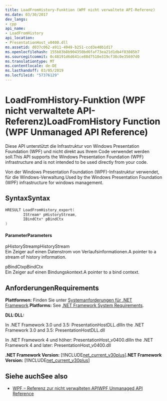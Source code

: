 ```yaml
---
title: LoadFromHistory-Funktion (WPF nicht verwaltete API-Referenz)
ms.date: 03/30/2017
dev_langs:
- cpp
api_name:
- LoadFromHistory
api_location:
- PresentationHost_v0400.dll
ms.assetid: d037c062-a911-4949-b251-ccd3e48b1d17
ms.openlocfilehash: 155b83b8b904350bd6faf73ea21d1db4f83085b7
ms.sourcegitcommit: 0c48191d6d641ce88d7510e319cf38c0e35697d0
ms.translationtype: MT
ms.contentlocale: de-DE
ms.lasthandoff: 03/05/2019
ms.locfileid: "57376129"
---
```

# <a name="loadfromhistory-function-wpf-unmanaged-api-reference"></a><span data-ttu-id="4e4e5-102">LoadFromHistory-Funktion (WPF nicht verwaltete API-Referenz)</span><span class="sxs-lookup"><span data-stu-id="4e4e5-102">LoadFromHistory Function (WPF Unmanaged API Reference)</span></span>
<span data-ttu-id="4e4e5-103">Diese API unterstützt die Infrastruktur von Windows Presentation Foundation (WPF) und nicht direkt aus Ihrem Code verwendet werden soll.</span><span class="sxs-lookup"><span data-stu-id="4e4e5-103">This API supports the Windows Presentation Foundation (WPF) infrastructure and is not intended to be used directly from your code.</span></span>  
  
 <span data-ttu-id="4e4e5-104">Von der Windows Presentation Foundation (WPF)-Infrastruktur verwendet, für die Windows-Verwaltung.</span><span class="sxs-lookup"><span data-stu-id="4e4e5-104">Used by the Windows Presentation Foundation (WPF) infrastructure for windows management.</span></span>  
  
## <a name="syntax"></a><span data-ttu-id="4e4e5-105">Syntax</span><span class="sxs-lookup"><span data-stu-id="4e4e5-105">Syntax</span></span>  
  
```cpp  
HRESULT LoadFromHistory_export(  
        IStream* pHistoryStream,   
        IBindCtx* pBindCtx  
)  
```  
  
#### <a name="parameters"></a><span data-ttu-id="4e4e5-106">Parameter</span><span class="sxs-lookup"><span data-stu-id="4e4e5-106">Parameters</span></span>  
 <span data-ttu-id="4e4e5-107">pHistoryStream</span><span class="sxs-lookup"><span data-stu-id="4e4e5-107">pHistoryStream</span></span>  
 <span data-ttu-id="4e4e5-108">Ein Zeiger auf einen Datenstrom von Verlaufsinformationen.</span><span class="sxs-lookup"><span data-stu-id="4e4e5-108">A pointer to a stream of history information.</span></span>  
  
 <span data-ttu-id="4e4e5-109">pBindCtx</span><span class="sxs-lookup"><span data-stu-id="4e4e5-109">pBindCtx</span></span>  
 <span data-ttu-id="4e4e5-110">Ein Zeiger auf einen Bindungskontext.</span><span class="sxs-lookup"><span data-stu-id="4e4e5-110">A pointer to a bind context.</span></span>  
  
## <a name="requirements"></a><span data-ttu-id="4e4e5-111">Anforderungen</span><span class="sxs-lookup"><span data-stu-id="4e4e5-111">Requirements</span></span>  
 <span data-ttu-id="4e4e5-112">**Plattformen:** Finden Sie unter [Systemanforderungen für .NET Framework](../../get-started/system-requirements.md).</span><span class="sxs-lookup"><span data-stu-id="4e4e5-112">**Platforms:** See [.NET Framework System Requirements](../../get-started/system-requirements.md).</span></span>  
  
 <span data-ttu-id="4e4e5-113">**DLL:**</span><span class="sxs-lookup"><span data-stu-id="4e4e5-113">**DLL:**</span></span>  
  
 <span data-ttu-id="4e4e5-114">In .NET Framework 3.0 und 3.5: PresentationHostDLL.dll</span><span class="sxs-lookup"><span data-stu-id="4e4e5-114">In the .NET Framework 3.0 and 3.5: PresentationHostDLL.dll</span></span>  
  
 <span data-ttu-id="4e4e5-115">In .NET Framework 4 und höher: PresentationHost_v0400.dll</span><span class="sxs-lookup"><span data-stu-id="4e4e5-115">In the .NET Framework 4 and later: PresentationHost_v0400.dll</span></span>  
  
 <span data-ttu-id="4e4e5-116">**.NET Framework Version:** [!INCLUDE[net_current_v30plus](../../../../includes/net-current-v30plus-md.md)]</span><span class="sxs-lookup"><span data-stu-id="4e4e5-116">**.NET Framework Version:** [!INCLUDE[net_current_v30plus](../../../../includes/net-current-v30plus-md.md)]</span></span>  
  
## <a name="see-also"></a><span data-ttu-id="4e4e5-117">Siehe auch</span><span class="sxs-lookup"><span data-stu-id="4e4e5-117">See also</span></span>
- [<span data-ttu-id="4e4e5-118">WPF – Referenz zur nicht verwalteten API</span><span class="sxs-lookup"><span data-stu-id="4e4e5-118">WPF Unmanaged API Reference</span></span>](wpf-unmanaged-api-reference.md)

